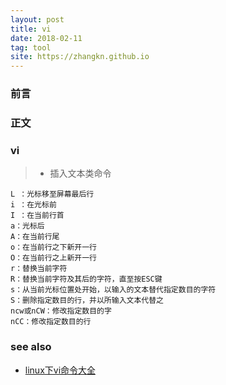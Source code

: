 ```yaml
---
layout: post
title: vi
date: 2018-02-11
tag: tool
site: https://zhangkn.github.io
---
```



### 前言


### 正文

###  vi 
>* 插入文本类命令 
```
L ：光标移至屏幕最后行 
i ：在光标前 
I ：在当前行首 
a：光标后 
A：在当前行尾 
o：在当前行之下新开一行 
O：在当前行之上新开一行 
r：替换当前字符 
R：替换当前字符及其后的字符，直至按ESC键 
s：从当前光标位置处开始，以输入的文本替代指定数目的字符 
S：删除指定数目的行，并以所输入文本代替之 
ncw或nCW：修改指定数目的字 
nCC：修改指定数目的行 
```


### see also

- [linux下vi命令大全](https://www.cnblogs.com/88999660/articles/1581524.html)



